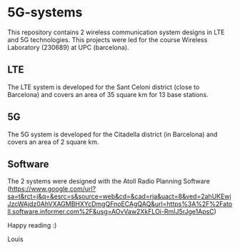 # 5G-systems
This repository contains 2 wireless communication system designs in LTE and 5G technologies.
This projects were led for the course Wireless Laboratory (230689) at UPC (barcelona).

## LTE
The LTE system is developed for the Sant Celoni district (close to Barcelona) and covers an area of 35 square km for 13 base stations.

## 5G
The 5G system is developed for the Citadella district (in Barcelona) and covers an area of 2 square km.

## Software
The 2 systems were designed with the Atoll Radio Planning Software 
(https://www.google.com/url?sa=t&rct=j&q=&esrc=s&source=web&cd=&cad=rja&uact=8&ved=2ahUKEwjJzcWAjdz0AhVXAGMBHXYcDmgQFnoECAgQAQ&url=https%3A%2F%2Fatoll.software.informer.com%2F&usg=AOvVaw2XkFLOi-RmIJ5rJge1ApsC)

Happy reading :)

Louis
